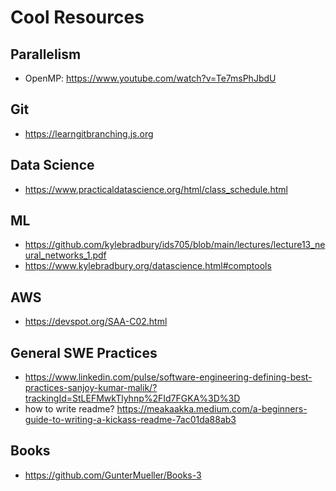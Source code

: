 # Cool Resources

## Parallelism

* OpenMP: https://www.youtube.com/watch?v=Te7msPhJbdU

## Git

* https://learngitbranching.js.org

## Data Science

* https://www.practicaldatascience.org/html/class_schedule.html

## ML

* https://github.com/kylebradbury/ids705/blob/main/lectures/lecture13_neural_networks_1.pdf
* https://www.kylebradbury.org/datascience.html#comptools

## AWS

* https://devspot.org/SAA-C02.html

## General SWE Practices

* https://www.linkedin.com/pulse/software-engineering-defining-best-practices-sanjoy-kumar-malik/?trackingId=StLEFMwkTlyhnp%2FId7FGKA%3D%3D
* how to write readme? https://meakaakka.medium.com/a-beginners-guide-to-writing-a-kickass-readme-7ac01da88ab3

## Books

* https://github.com/GunterMueller/Books-3
